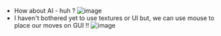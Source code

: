 - How about AI - huh ?
![image](https://github.com/Lunatico97/TicTacToe-AI/assets/60886553/c6de3ba5-26d2-4618-96bf-b14b150f1d26)
- I haven't bothered yet to use textures or UI but, we can use mouse to place our moves on GUI !!
![image](https://github.com/Lunatico97/TicTacToe-AI/assets/60886553/d42efc2d-a43a-48a8-93d3-7145d358a39c)

